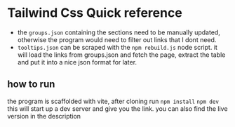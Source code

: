 # Tailwind Css Quick reference

-   the `groups.json` containing the sections need to be manually updated, otherwise the program would need to filter out links that I dont need.
-   `tooltips.json` can be scraped with the `npm rebuild.js` node script. it will load the links from groups.json and fetch the page, extract the table and put it into a nice json format for later.

## how to run

the program is scaffolded with vite, after cloning run
`npm install`
`npm dev`
this will start up a dev server and give you the link. you can also find the live version in the description
